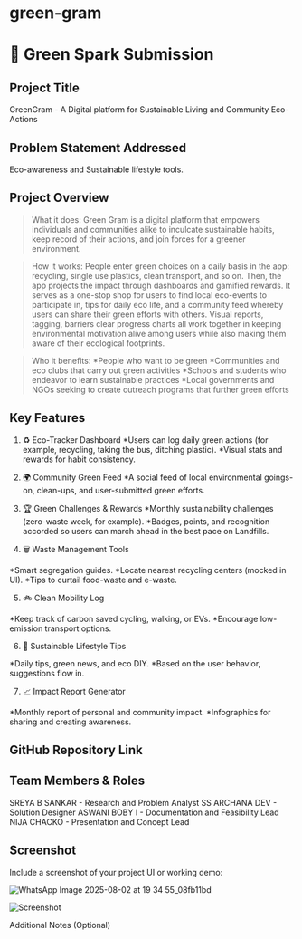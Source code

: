 # green-gram
# 🚀 Green Spark Submission

## Project Title
GreenGram - A Digital platform for Sustainable Living and Community Eco-Actions

## Problem Statement Addressed
Eco-awareness and Sustainable lifestyle tools.

## Project Overview

>What it does:
Green Gram is a digital platform that empowers individuals and communities alike to inculcate sustainable habits, keep record of their actions, and join forces for a greener environment.

>How it works: 
People enter green choices on a daily basis in the app: recycling, single use plastics, clean transport, and so on. Then, the app projects the impact through dashboards and gamified rewards. It serves as a one-stop shop for users to find local eco-events to participate in, tips for daily eco life, and a community feed whereby users can share their green efforts with others. Visual reports, tagging, barriers clear progress charts all work together in keeping environmental motivation alive among users while also making them aware of their ecological footprints.

>Who it benefits:
*People who want to be green
*Communities and eco clubs that carry out green activities
*Schools and students who endeavor to learn sustainable practices
*Local governments and NGOs seeking to create outreach programs that further green efforts

## Key Features

1. ♻ Eco-Tracker Dashboard
*Users can log daily green actions (for example, recycling, taking the bus, ditching plastic).
*Visual stats and rewards for habit consistency. 

2. 🌍 Community Green Feed
*A social feed of local environmental goings-on, clean-ups, and user-submitted green efforts. 

3. 🏆 Green Challenges & Rewards
*Monthly sustainability challenges (zero-waste week, for example).
*Badges, points, and recognition accorded so users can march ahead in the best pace on Landfills. 

4. 🗑 Waste Management Tools

*Smart segregation guides.
*Locate nearest recycling centers (mocked in UI). 
*Tips to curtail food-waste and e-waste. 

5. 🚲 Clean Mobility Log

*Keep track of carbon saved cycling, walking, or EVs.
*Encourage low-emission transport options. 

6. 🧘 Sustainable Lifestyle Tips

*Daily tips, green news, and eco DIY.
*Based on the user behavior, suggestions flow in. 

7. 📈 Impact Report Generator

*Monthly report of personal and community impact.
*Infographics for sharing and creating awareness.

## GitHub Repository Link
<!-- Paste your public repo link here -->

## Team Members & Roles
SREYA B SANKAR - Research and Problem Analyst
SS ARCHANA DEV - Solution Designer
ASWANI BOBY I - Documentation and Feasibility Lead
NIJA CHACKO - Presentation and Concept Lead

## Screenshot
Include a screenshot of your project UI or working demo:

![WhatsApp Image 2025-08-02 at 19 34 55_08fb11bd](https://github.com/user-attachments/assets/36df0bb3-b3ba-4b37-a2bb-aab76dffa2df)

![Screenshot](./assets/screenshot.png)

Additional Notes (Optional)


